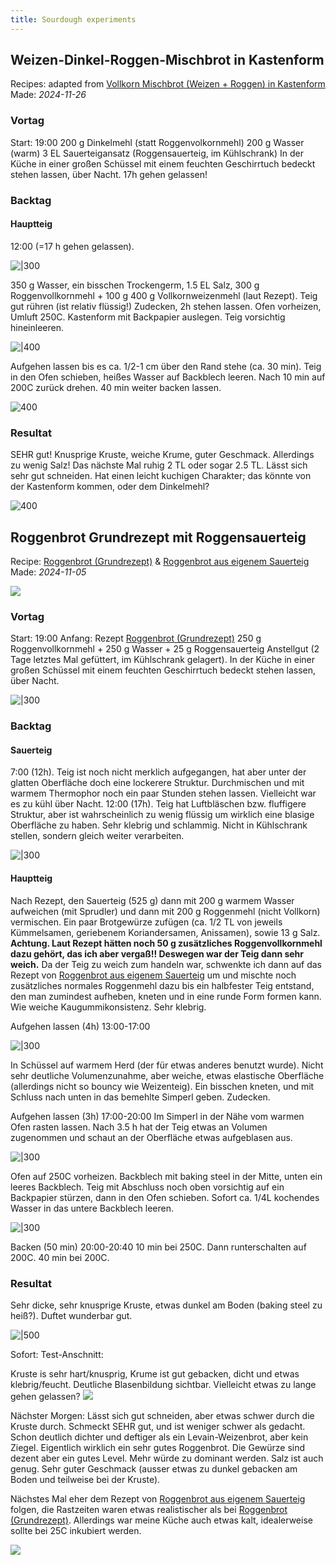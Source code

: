 ```yaml
---
title: Sourdough experiments
---
```


## Weizen-Dinkel-Roggen-Mischbrot in Kastenform
Recipes: adapted from [Vollkorn Mischbrot (Weizen + Roggen) in Kastenform](projects/fermentation/Sourdough%20recipes.md#Vollkorn%20Mischbrot%20(Weizen%20+%20Roggen)%20in%20Kastenform)
Made: _2024-11-26_
### Vortag
Start: 19:00
200 g Dinkelmehl (statt Roggenvolkornmehl)
200 g Wasser (warm)
3 EL Sauerteigansatz (Roggensauerteig, im Kühlschrank)
In der Küche in einer großen Schüssel mit einem feuchten Geschirrtuch bedeckt stehen lassen, über Nacht. 17h gehen gelassen!

### Backtag

#### Hauptteig
12:00 (=17 h gehen gelassen).

![|300](projects/attachments/Pasted%20image%2020241117083535.png)

350 g Wasser, ein bisschen Trockengerm, 1.5 EL Salz, 300 g Roggenvollkornmehl + 100 g 400 g Vollkornweizenmehl (laut Rezept). 
Teig gut rühren (ist relativ flüssig!)
Zudecken, 2h stehen lassen. 
Ofen vorheizen, Umluft 250C.
Kastenform mit Backpapier auslegen. Teig vorsichtig hineinleeren. 

![|400](projects/attachments/Pasted%20image%2020241117083621.png)

Aufgehen lassen bis es ca. 1/2-1 cm über den Rand stehe (ca. 30 min).
Teig in den Ofen schieben, heißes Wasser auf Backblech leeren.
Nach 10 min auf 200C zurück drehen. 40 min weiter backen lassen. 

![400](projects/attachments/Pasted%20image%2020241117083659.png)

### Resultat
SEHR gut! Knusprige Kruste, weiche Krume, guter Geschmack. Allerdings zu wenig Salz! Das nächste Mal ruhig 2 TL oder sogar 2.5 TL. 
Lässt sich sehr gut schneiden. 
Hat einen leicht kuchigen Charakter; das könnte von der Kastenform kommen, oder dem Dinkelmehl? 

![400](projects/attachments/Pasted%20image%2020241117083743.png)


## Roggenbrot Grundrezept mit Roggensauerteig

Recipe: [Roggenbrot (Grundrezept)](projects/fermentation/Sourdough%20recipes.md#Roggenbrot%20(Grundrezept)) & [Roggenbrot aus eigenem Sauerteig](projects/fermentation/Sourdough%20recipes.md#Roggenbrot%20aus%20eigenem%20Sauerteig)
Made: _2024-11-05_

![](projects/attachments/telegram-cloud-photo-size-4-5877539217477845446-y%202.jpg)

### Vortag
Start: 19:00 
Anfang: Rezept [Roggenbrot (Grundrezept)](projects/fermentation/Sourdough%20recipes.md#Roggenbrot%20(Grundrezept))
250 g Roggenvollkornmehl + 250 g Wasser + 25 g Roggensauerteig Anstellgut (2 Tage letztes Mal gefüttert, im Kühlschrank gelagert). 
In der Küche in einer großen Schüssel mit einem feuchten Geschirrtuch bedeckt stehen lassen, über Nacht. 

![|300](projects/attachments/Pasted%20image%2020241107164806.png)

### Backtag
#### Sauerteig
7:00 (12h). Teig ist noch nicht merklich aufgegangen, hat aber unter der glatten Oberfläche doch eine lockerere Struktur. Durchmischen und mit warmem Thermophor noch ein paar Stunden stehen lassen. Vielleicht war es zu kühl über Nacht. 
12:00 (17h). Teig hat Luftbläschen bzw. fluffigere Struktur, aber ist wahrscheinlich zu wenig flüssig um wirklich eine blasige Oberfläche zu haben. Sehr klebrig und schlammig.
Nicht in Kühlschrank stellen, sondern gleich weiter verarbeiten.

![|300](projects/attachments/Pasted%20image%2020241107165019.png)

#### Hauptteig
Nach Rezept, den Sauerteig (525 g) dann mit 200 g warmem Wasser aufweichen (mit Sprudler) und dann mit 200 g Roggenmehl (nicht Vollkorn) vermischen. 
Ein paar Brotgewürze zufügen (ca. 1/2 TL von jeweils Kümmelsamen, geriebenem Koriandersamen, Anissamen), sowie 13 g Salz. 
**Achtung. Laut Rezept hätten noch 50 g zusätzliches Roggenvollkornmehl dazu gehört, das ich aber vergaß!! Deswegen war der Teig dann sehr weich.** 
Da der Teig zu weich zum handeln war, schwenkte ich dann auf das Rezept von [Roggenbrot aus eigenem Sauerteig](projects/fermentation/Sourdough%20recipes.md#Roggenbrot%20aus%20eigenem%20Sauerteig) um und mischte noch zusätzliches normales Roggenmehl dazu bis ein halbfester Teig entstand, den man zumindest aufheben, kneten und in eine runde Form formen kann. Wie weiche Kaugummikonsistenz. Sehr klebrig. 

Aufgehen lassen (4h)
13:00-17:00

![|300](projects/attachments/Pasted%20image%2020241107170241.png)

In Schüssel auf warmem Herd (der für etwas anderes benutzt wurde). Nicht sehr deutliche Volumenzunahme, aber weiche, etwas elastische Oberfläche (allerdings nicht so bouncy wie Weizenteig). 
Ein bisschen kneten, und mit Schluss nach unten in das bemehlte Simperl geben. Zudecken.

Aufgehen lassen (3h)
17:00-20:00
Im Simperl in der Nähe vom warmen Ofen rasten lassen. Nach 3.5 h hat der Teig etwas an Volumen zugenommen und schaut an der Oberfläche etwas aufgeblasen aus. 

![|300](projects/attachments/Pasted%20image%2020241107170310.png)

Ofen auf 250C vorheizen. 
Backblech mit baking steel in der Mitte, unten ein leeres Backblech. 
Teig mit Abschluss noch oben vorsichtig auf ein Backpapier stürzen, dann in den Ofen schieben. Sofort ca. 1/4L kochendes Wasser in das untere Backblech leeren. 

![|300](projects/attachments/Pasted%20image%2020241107170559.png)

Backen (50 min)
20:00-20:40
10 min bei 250C. Dann runterschalten auf 200C.
40 min bei 200C. 

### Resultat
Sehr dicke, sehr knusprige Kruste, etwas dunkel am Boden (baking steel zu heiß?). Duftet wunderbar gut.

![|500](projects/attachments/Pasted%20image%2020241107170727.png)

Sofort: Test-Anschnitt:

Kruste is sehr hart/knusprig, Krume ist gut gebacken, dicht und etwas klebrig/feucht. Deutliche Blasenbildung sichtbar. Vielleicht etwas zu lange gehen gelassen? 
![](projects/attachments/Pasted%20image%2020241107170846.png)

Nächster Morgen: 
Lässt sich gut schneiden, aber etwas schwer durch die Kruste durch. Schmeckt SEHR gut, und ist weniger schwer als gedacht. Schon deutlich dichter und deftiger als ein Levain-Weizenbrot, aber kein Ziegel. Eigentlich wirklich ein sehr gutes Roggenbrot. 
Die Gewürze sind dezent aber ein gutes Level. Mehr würde zu dominant werden. Salz ist auch genug. Sehr guter Geschmack (ausser etwas zu dunkel gebacken am Boden und teilweise bei der Kruste).

Nächstes Mal eher dem Rezept von [Roggenbrot aus eigenem Sauerteig](projects/fermentation/Sourdough%20recipes.md#Roggenbrot%20aus%20eigenem%20Sauerteig) folgen, die Rastzeiten waren etwas realistischer als bei [Roggenbrot (Grundrezept)](projects/fermentation/Sourdough%20recipes.md#Roggenbrot%20(Grundrezept)). Allerdings war meine Küche auch etwas kalt, idealerweise sollte bei 25C inkubiert werden. 

![](projects/attachments/telegram-cloud-photo-size-4-5877539217477845446-y%201.jpg)